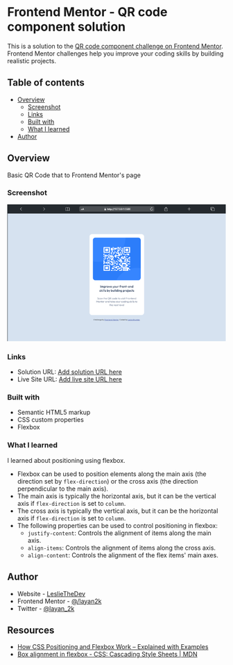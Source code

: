# Frontend Mentor - QR code component solution

This is a solution to the [QR code component challenge on Frontend Mentor](https://www.frontendmentor.io/challenges/qr-code-component-iux_sIO_H). Frontend Mentor challenges help you improve your coding skills by building realistic projects.

## Table of contents

- [Overview](#overview)
  - [Screenshot](#screenshot)
  - [Links](#links)
  - [Built with](#built-with)
  - [What I learned](#what-i-learned)
- [Author](#author)

## Overview

Basic QR Code that to Frontend Mentor's page

### Screenshot

![screenshot](./screenshot.png)

### Links

- Solution URL: [Add solution URL here](https://your-solution-url.com)
- Live Site URL: [Add live site URL here](https://your-live-site-url.com)

### Built with

- Semantic HTML5 markup
- CSS custom properties
- Flexbox

### What I learned

I learned about positioning using flexbox.

- Flexbox can be used to position elements along the main axis (the direction set by `flex-direction`) or the cross axis (the direction perpendicular to the main axis).
- The main axis is typically the horizontal axis, but it can be the vertical axis if `flex-direction` is set to `column`.
- The cross axis is typically the vertical axis, but it can be the horizontal axis if `flex-direction` is set to `column`.
- The following properties can be used to control positioning in flexbox:
  - `justify-content`: Controls the alignment of items along the main axis.
  - `align-items`: Controls the alignment of items along the cross axis.
  - `align-content`: Controls the alignment of the flex items' main axes.

## Author

- Website - [LeslieTheDev](https://www.lesliethedev.me/)
- Frontend Mentor - [@/layan2k](https://www.frontendmentor.io/profile/layan2k)
- Twitter - [@layan_2k](https://www.twitter.com/layan_2k)

## Resources

- [How CSS Positioning and Flexbox Work – Explained with Examples](https://www.freecodecamp.org/news/css-positioning-and-flexbox-explained/)
- [Box alignment in flexbox - CSS: Cascading Style Sheets | MDN](https://developer.mozilla.org/en-US/docs/Web/CSS/CSS_box_alignment/Box_alignment_in_flexbox)
